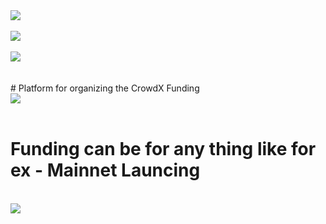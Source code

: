 
<img src="https://siasky.net/PAMDa3eNiHld351KfWjM1Ojs1IX2xNVXrSdKo5bsl5q6fg">

<br>
<br>
<img src="https://siasky.net/ZAAHEZqkuWIut1m8xhPY-yGQvicKXNbV_38GS-trZploSQ">
<br>
<br>
<img src="https://siasky.net/DAAZ-w88j4zhFDoZ93PSJA1g2UiCIvWEShKCH1xUbR_ahw">
<br>
<br>
<br>
# Platform for organizing the CrowdX Funding
<br>
<img src="https://siasky.net/vADUk2tpstwM_VIpl2Sue0Y4Sw1UT0T_VXk3FxS7LuApgQ">
<br><br>

# Funding can be for any thing like for ex - Mainnet Launcing
<br>
<img src="https://siasky.net/TABvIXnt6XSR0aNMATNwFpKvnDSl4NWkqnWehip7vlbA4g">
